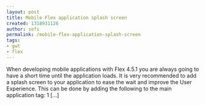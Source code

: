 ```yaml
---
layout: post
title: Mobile Flex application splash screen
created: 1318931126
author: sefi
permalink: /mobile-flex-application-splash-screen
tags:
- gwt
- flex
---
```

When developing mobile applications with Flex 4.5.1 you are always going to have a short time until the application loads. It is very recommended to add a splash screen to your application to ease the wait and improve the User Experience. This can be done by adding the following to the main application tag: 1 [...]<img alt="" border="0" src="http://stats.wordpress.com/b.gif?host=flexblackbelt.wordpress.com&blog=5633522&post=520&subd=flexblackbelt&ref=&feed=1" width="1" height="1" />

